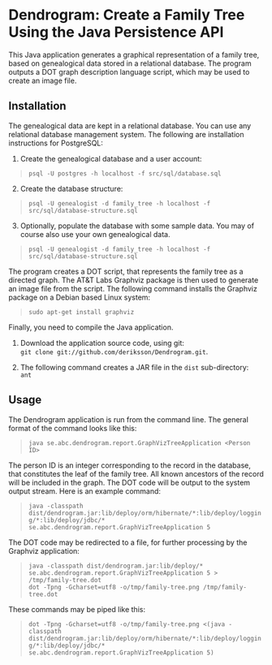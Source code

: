 # Dendrogram: Create a Family Tree Using the Java Persistence API
This Java application generates a graphical representation of a family tree, based on genealogical data stored in a
relational database. The program outputs a DOT graph description language script, which may be used to create
an image file.

## Installation
The genealogical data are kept in a relational database. You can use any relational database management system. The following are
installation instructions for PostgreSQL:

1. Create the genealogical database and a user account:
> `psql -U postgres -h localhost -f src/sql/database.sql`

2. Create the database structure:
> `psql -U genealogist -d family_tree -h localhost -f src/sql/database-structure.sql`

3. Optionally, populate the database with some sample data. You may of course also use your own genealogical data.
> `psql -U genealogist -d family_tree -h localhost -f src/sql/database-structure.sql`

The program creates a DOT script, that represents the family tree as a directed graph. The AT&T Labs Graphviz package is
then used to generate an image file from the script. The following command installs the Graphviz package on a Debian
based Linux system:
> `sudo apt-get install graphviz`

Finally, you need to compile the Java application.
1. Download the application source code, using git:  
   `git clone git://github.com/deriksson/Dendrogram.git`.

2. The following command creates a JAR file in the `dist` sub-directory:  
   `ant`

## Usage
The Dendrogram application is run from the command line. The general format of the command looks like this:
> `java se.abc.dendrogram.report.GraphVizTreeApplication <Person ID>`

The person ID is an integer corresponding to the record in the database, that constitutes the leaf of the family tree. All
known ancestors of the record will be included in the graph. The DOT code will be output to the system output stream. Here
is an example command:

> `java -classpath dist/dendrogram.jar:lib/deploy/orm/hibernate/*:lib/deploy/logging/*:lib/deploy/jdbc/* se.abc.dendrogram.report.GraphVizTreeApplication 5`

The DOT code may be redirected to a file, for further processing by the Graphviz application:
> `java -classpath dist/dendrogram.jar:lib/deploy/* se.abc.dendrogram.report.GraphVizTreeApplication 5 > /tmp/family-tree.dot`  
> `dot -Tpng -Gcharset=utf8 -o/tmp/family-tree.png /tmp/family-tree.dot`

These commands may be piped like this:
> `dot -Tpng -Gcharset=utf8 -o/tmp/family-tree.png <(java -classpath dist/dendrogram.jar:lib/deploy/orm/hibernate/*:lib/deploy/logging/*:lib/deploy/jdbc/* se.abc.dendrogram.report.GraphVizTreeApplication 5)`
